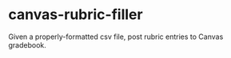 # canvas-rubric-filler
Given a properly-formatted csv file, post rubric entries to Canvas gradebook.
